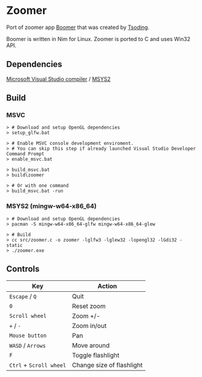 # Zoomer

Port of zoomer app [Boomer](https://github.com/tsoding/boomer/) that was created by [Tsoding](https://twitch.tv/tsoding).

Boomer is written in Nim for Linux. Zoomer is ported to C and uses Win32 API.

## Dependencies

[Microsoft Visual Studio compiler](https://visualstudio.microsoft.com/downloads/) / [MSYS2](https://www.msys2.org/)

## Build

### MSVC

```console
> # Download and setup OpenGL dependencies
> setup_glfw.bat

> # Enable MSVC console development enviroment.
> # You can skip this step if already launched Visual Studio Developer Command Prompt
> enable_msvc.bat

> build_msvc.bat
> build\zoomer

> # Or with one command
> build_msvc.bat -run
```

### MSYS2 (mingw-w64-x86_64)

```console
> # Download and setup OpenGL dependencies
> pacman -S mingw-w64-x86_64-glfw mingw-w64-x86_64-glew

> # Build
> cc src/zoomer.c -o zoomer -lglfw3 -lglew32 -lopengl32 -lGdi32 -static
> ./zoomer.exe
```

## Controls

| Key | Action |
|-----|--------|
| `Escape` / `Q` | Quit |
| `0` | Reset zoom |
| `Scroll wheel` | Zoom +/- |
| `+` / `-` | Zoom in/out |
| `Mouse button` | Pan |
| `WASD` / `Arrows` | Move around |
| `F` | Toggle flashlight |
| `Ctrl` + `Scroll wheel` | Change size of flashlight |
